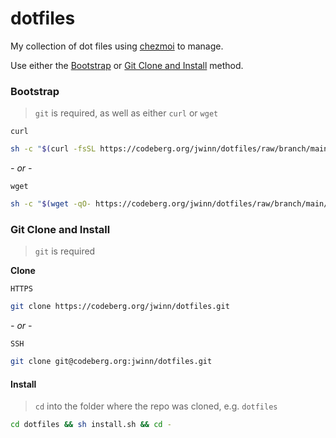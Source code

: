 # dotfiles

My collection of dot files using [chezmoi] to manage.

Use either the [Bootstrap](#bootstrap) or [Git Clone and Install](#git-clone-and-install) method.

### Bootstrap

> `git` is required, as well as either `curl` or `wget`

`curl`
```sh
sh -c "$(curl -fsSL https://codeberg.org/jwinn/dotfiles/raw/branch/main/bootstrap.sh)"
```

*- or -*

`wget`
```sh
sh -c "$(wget -qO- https://codeberg.org/jwinn/dotfiles/raw/branch/main/bootstrap.sh)"
```

### Git Clone and Install

> `git` is required

**Clone**

`HTTPS`
```sh
git clone https://codeberg.org/jwinn/dotfiles.git
```

*- or -*

`SSH`
```sh
git clone git@codeberg.org:jwinn/dotfiles.git
```

#### Install

> `cd` into the folder where the repo was cloned, e.g. `dotfiles`

```sh
cd dotfiles && sh install.sh && cd -
```

[chezmoi]: https://chezmoi.com